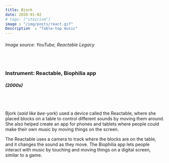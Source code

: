 ```yaml
---
title: Bjork
date: 2020-01-02
# tags: ["stoicism"]
image : "/img/posts/react.gif"
Description  : "Table-top music"
---
```


###### *Image source: YouTube, Reactable Legacy*

#### &nbsp;

### Instrument: **Reactable, Biophilia app**

##### (2000s)

## &nbsp;

Bjork (*said like bee-york*) used a device called the Reactable, where she placed blocks on a table to control different sounds by moving them around. She also helped create an app for phones and tablets where people could make their own music by moving things on the screen.

The Reactable uses a camera to track where the blocks are on the table, and it changes the sound as they move. The Biophilia app lets people interact with music by touching and moving things on a digital screen, similar to a game.